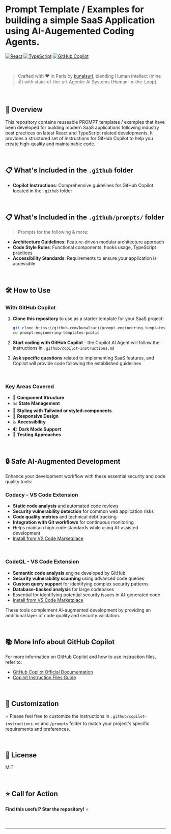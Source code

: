 # Prompt Template / Examples for building a simple SaaS Application using AI-Augemented Coding Agents.

[![React](https://img.shields.io/badge/React-61DAFB?style=flat-square&logo=react&logoColor=black)](https://reactjs.org/)
[![TypeScript](https://img.shields.io/badge/TypeScript-3178C6?style=flat-square&logo=typescript&logoColor=white)](https://www.typescriptlang.org/)
[![GitHub Copilot](https://img.shields.io/badge/GitHub%20Copilot-000000?style=flat-square&logo=github&logoColor=white)](https://github.com/features/copilot)

<br>

> Crafted with ❤️ in Paris by [kunalsuri](https://github.com/kunalsuri), blending Human Intellect (mine ✌️) with state-of-the-art Agentic AI Systems (Human-in-the-Loop).

<br>

## 🚀 Overview

This repository contains reuseable PROMPT templates / examples that have been developed for building modern SaaS applications following industry best practices on latest React and TypeScript related developments. It provides a structured set of instructions for GitHub Copilot to help you create high-quality and maintainable code.

<br>

## 📋 What's Included in the `.github` folder

- **Copilot Instructions**: Comprehensive guidelines for GitHub Copilot located in the `.github` folder

<br>

## 📋 What's Included in the `.github/prompts/` folder

> Prompts for the following & more:

- **Architecture Guidelines**: Feature-driven modular architecture approach
- **Code Style Rules**: Functional components, hooks usage, TypeScript practices
- **Accessibility Standards**: Requirements to ensure your application is accessible

<br>

## 🛠 How to Use

### With GitHub Copilot

1. **Clone this repository** to use as a starter template for your SaaS project:
   ```bash
   git clone https://github.com/kunalsuri/prompt-engineering-templates-public.git
   cd prompt-engineering-templates-public
   ```

2. **Start coding with GitHub Copilot** - the Copilot AI Agent will follow the instructions in `.github/copilot-instructions.md`

3. **Ask specific questions** related to implementing SaaS features, and Copilot will provide code following the established guidelines

<br>

### Key Areas Covered

- 🧩 **Component Structure**
- 📊 **State Management**
- 🎨 **Styling with Tailwind or styled-components**
- 📱 **Responsive Design**
- ♿ **Accessibility**
- 🌓 **Dark Mode Support**
- 🧪 **Testing Approaches**

<br>

## 🔒 Safe AI-Augmented Development

Enhance your development workflow with these essential security and code quality tools:

### Codacy - VS Code Extension
- **Static code analysis** and automated code reviews
- **Security vulnerability detection** for common web application risks
- **Code quality metrics** and technical debt tracking
- **Integration with Git workflows** for continuous monitoring
- Helps maintain high code standards while using AI-assisted development
- [Install from VS Code Marketplace](https://marketplace.visualstudio.com/items?itemName=codacy-app.codacy)

<br>

### CodeQL - VS Code Extension
- **Semantic code analysis** engine developed by GitHub
- **Security vulnerability scanning** using advanced code queries
- **Custom query support** for identifying complex security patterns
- **Database-backed analysis** for large codebases
- Essential for identifying potential security issues in AI-generated code
- [Install from VS Code Marketplace](https://marketplace.visualstudio.com/items?itemName=GitHub.vscode-codeql)

These tools complement AI-augmented development by providing an additional layer of code quality and security validation.

<br>

## 📚 More Info about GitHub Copilot

For more information on GitHub Copilot and how to use instruction files, refer to:
- [GitHub Copilot Official Documentation](https://docs.github.com/en/copilot)
- [Copilot Instruction Files Guide](https://docs.github.com/en/copilot/configuring-github-copilot/configuring-github-copilot-in-your-environment)

<br>

## 📝 Customization

⭐ Please feel free to customize the instructions in `.github/copilot-instructions.md` and `/prompts` folder to match your project's specific requirements and preferences.

<br>

## 📄 License

MIT

<br>

## ⭐ Call for Action

**Find this useful? Star the repository!** ⭐

<br>

---
